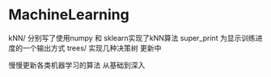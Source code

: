 # MachineLearning
kNN/
分别写了使用numpy 和 sklearn实现了kNN算法
super_print 为显示训练进度的一个输出方式
trees/
实现几种决策树  更新中


慢慢更新各类机器学习的算法 从基础到深入
